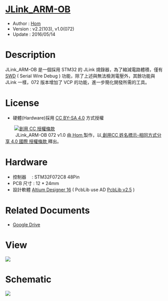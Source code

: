 [JLink_ARM-OB](https://github.com/KitSprout/JLink_ARM-OB)
========
* Author  : [Hom](https://github.com/Hom-Wang)
* Version : v2.2(103), v1.0(072)
* Update  : 2016/05/14

Description
========
JLink_ARM-OB 是一個採用 STM32 的 JLink 燒錄器，為了縮減電路體積，僅有 [SWD](http://en.wikipedia.org/wiki/Joint_Test_Action_Group#Serial_Wire_Debug) ( Serial Wire Debug ) 功能，除了上述與無法檢測電壓外，其餘功能與 JLink 一樣，072 版本增加了 VCP 的功能，進一步簡化開發所需的工具。

License
========
* 硬體(Hardware)採用 [CC BY-SA 4.0](http://creativecommons.org/licenses/by-sa/4.0/deed.zh_TW) 方式授權 
  
　　<a rel="license" href="http://creativecommons.org/licenses/by-sa/4.0/deed.zh_TW"><img alt="創用 CC 授權條款" style="border-width:0" src="http://i.creativecommons.org/l/by-sa/3.0/tw/80x15.png" /></a>  
　　<span xmlns:dct="http://purl.org/dc/terms/" property="dct:title"> JLink_ARM-OB 072 v1.0 </span>由<a xmlns:cc="http://creativecommons.org/ns#" href="http://about.me/Hom" property="cc:attributionName" rel="cc:attributionURL"> Hom </a>製作，以<a rel="license" href="http://creativecommons.org/licenses/by-sa/4.0/deed.zh_TW"> 創用CC 姓名標示-相同方式分享 4.0 國際 授權條款 </a>釋出。  

Hardware
========
* 控制器　 : STM32F072C8 48Pin
* PCB 尺寸 : 12 * 24mm
* 設計軟體 [Altium Designer 16](http://www.altium.com/en/products/altium-designer) ( PcbLib use AD [PcbLib v2.5](https://github.com/KitSprout/AltiumDesigner_PcbLibrary/releases/tag/v2.5) )

Related Documents
========
* [Google Drive](http://goo.gl/CKChoa)

View
========
<img src="https://lh3.googleusercontent.com/OnGatLQCXPB4itrc_-s3h01Sx0GTfRR3TBeKPkFEuCEqPDyZvTO6G9s7INqBRyCFq6HrMjtmPjBIoWJlOUmndXdGNELkoTD_-TaYROu3EjdtAmCoSWlDsEUZS8faQE8otolemeUVEVvvGuzsV4lI1HD4D78I2iS81TQd90C87XnrynMfS57dCSICOq3CaqErDSnFyNtkb2697oPfci7450pMp593Z5R8l86AUloegFU_zvHA_dgNIwn147uoaWsK6OszFeOxRNDdKX46JWkIXD7A34Dl25i2bAf5CzcxIhoLP9oayNDzpH0eUHJon0VPzRvvfmiyV9K9NMeuVL4e6gvNx6mmImrHrP-sxEoOLZGG5zRUaM_vtARp5RFmiHIPxioyRltZtO1SR31Guf_BOhc45u55g12BvdvitLwU0ipS0o1nduyY2sVV9mLlo5AqnazzCFlD_R3vwEloEaeYAT9wru1LCQZnILNWCB-w-0BiKKo1Jk1xSIRb_ZhMr6vcx9K6AplIxeo5sFZkrrUDvSneQu0RzbBcA0dfirDcpC2lzkxo4bgHgjIb1kO-T7fEbf72wTt9duGDYTP9hjxdr_MolkzCizU=w1034-h775-no" />

Schematic
========
<img src="https://lh3.googleusercontent.com/1jYmqUdMQ9F6zWqd1CC5AZxal1-stVp1aGT2D0LsqaxImtUyluchCa52QPlcCytYTlxtVQoZSvklPSGrWB-XGvlxSQn0454I-OuvZ3q3_zip4ukUrMkhIsUctA0honnfYUHdAQ8Zb4NvZTayifYjTDOrvLPZFsHFCjxbVmlBCdC8v2zciJj0RMS3P71ptW3nptu-EvP_ylsH06iIDAHRMw5cmNC8VKeR6HYOaiku3vdQXsQmpHJl9-SieQ2XX_9nmPQBua-skMIH2q0zUiq6YQUtlmBjMA6iA7qGgvUedbsPtsYqGLxTIftAcQlMZKny47cNcfqlyTsKzEahTNnu6VMxP4rXjFhlrrn08TRgOjnHYj-zds9CYGepavmWy99VPeTHkpAtypOa-mjH3Jp0SRJljSH-1AxGRTw0qVH8KO6rY-59wMD1jYiJX-ITSizVnT2KzLGbdp9BGVZnJEcTHtL22jGe1HI7MUcKMaHhd9bFv6A7smDE7tbgXBb9GrjVgIDMmpLn3sXVFWYf_8SgXWIm8zhTlUDEcUHH6uMyPFXpRky6iUhf-6Qj_uHV3A4kH2ExgSJ-w1pgLFjxZuFHHaGMpBkkbFU=w1086-h775-no" />
